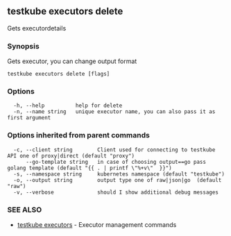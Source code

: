 ## testkube executors delete

Gets executordetails

### Synopsis

Gets executor, you can change output format

```
testkube executors delete [flags]
```

### Options

```
  -h, --help          help for delete
  -n, --name string   unique executor name, you can also pass it as first argument
```

### Options inherited from parent commands

```
  -c, --client string        Client used for connecting to testkube API one of proxy|direct (default "proxy")
      --go-template string   in case of choosing output==go pass golang template (default "{{ . | printf \"%+v\"  }}")
  -s, --namespace string     kubernetes namespace (default "testkube")
  -o, --output string        output type one of raw|json|go  (default "raw")
  -v, --verbose              should I show additional debug messages
```

### SEE ALSO

* [testkube executors](testkube_executors.md)	 - Executor management commands

